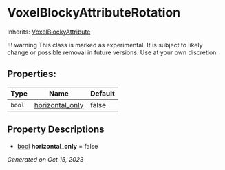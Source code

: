 # VoxelBlockyAttributeRotation

Inherits: [VoxelBlockyAttribute](VoxelBlockyAttribute.md)

!!! warning
    This class is marked as experimental. It is subject to likely change or possible removal in future versions. Use at your own discretion.


## Properties: 


Type    | Name                                   | Default 
------- | -------------------------------------- | --------
`bool`  | [horizontal_only](#i_horizontal_only)  | false   
<p></p>

## Property Descriptions

- [bool](https://docs.godotengine.org/en/stable/classes/class_bool.html)<span id="i_horizontal_only"></span> **horizontal_only** = false


_Generated on Oct 15, 2023_
